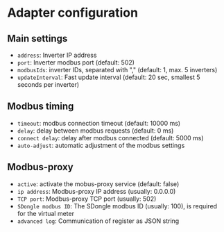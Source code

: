 # Adapter configuration

## Main settings
* `address`: Inverter IP address
* `port`: Inverter modbus port (default: 502)
* `modbusIds`: inverter IDs, separated with "," (default: 1, max. 5 inverters)
* `updateInterval`: Fast update interval (default: 20 sec, smallest 5 seconds per inverter)
## Modbus timing 
* `timeout`: modbus connection timeout (default: 10000 ms)
* `delay`: delay between modbus requests (default: 0 ms)
* `connect delay`: delay after modbus connected (default: 5000 ms)
* `auto-adjust`: automatic adjustment of the modbus settings
## Modbus-proxy
* `active`: activate the mobus-proxy service (default: false)
* `ip address`: Modbus-proxy IP address (usually: 0.0.0.0)
* `TCP port`: Modbus-proxy TCP port (usually: 502)
* `SDongle modbus ID`: The SDongle modbus ID (usually: 100), is required for the virtual meter
* `advanced log`: Communication of register as JSON string